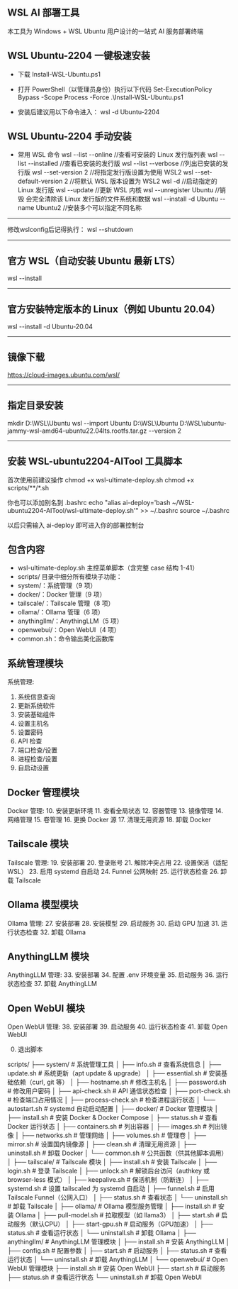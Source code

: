 ## WSL AI 部署工具

本工具为 Windows + WSL Ubuntu 用户设计的一站式 AI 服务部署终端

## WSL Ubuntu-2204 一键极速安装

 - 下载 Install-WSL-Ubuntu.ps1 

 - 打开 PowerShell（以管理员身份）执行以下代码
Set-ExecutionPolicy Bypass -Scope Process -Force
.\Install-WSL-Ubuntu.ps1

 - 安装后建议用以下命令进入：
wsl -d Ubuntu-2204

## WSL Ubuntu-2204 手动安装

 - 常用 WSL 命令
wsl --list --online				          //查看可安装的 Linux 发行版列表
wsl --list --installed		          //查看已安装的发行版
wsl --list --verbose		          	//列出已安装的发行版
wsl --set-version <Distro> 2	      //将指定发行版设置为使用 WSL2
wsl --set-default-version 2		      //将默认 WSL 版本设置为 WSL2
wsl -d <Distro>				            	//启动指定的 Linux 发行版
wsl --update				              	//更新 WSL 内核
wsl --unregister Ubuntu			        //销毁 会完全清除该 Linux 发行版的文件系统和数据
wsl --install -d Ubuntu --name Ubuntu2    	//安装多个可以指定不同名称
-- ---- ---- ---- ---- ---- ---- ---- ---- ---- ---- ---- ---- ---- ---- --
修改wslconfig后记得执行：  wsl --shutdown
-- ---- ---- ---- ---- ---- ---- ---- ---- ---- ---- ---- ---- ---- ---- 
## 官方 WSL（自动安装 Ubuntu 最新 LTS）
wsl --install
-- ---- ---- ---- ---- ---- ---- ---- ---- ---- ---- ---- ---- ---- ---- 
## 官方安装特定版本的 Linux（例如 Ubuntu 20.04）
wsl --install -d Ubuntu-20.04
-- ---- ---- ---- ---- ---- ---- ---- ---- ---- ---- ---- ---- ---- ---- 
## 镜像下载
https://cloud-images.ubuntu.com/wsl/  
-- ---- ---- ---- ---- ---- ---- ---- ---- ---- ---- ---- ---- ---- ---- 
## 指定目录安装
mkdir D:\WSL\Ubuntu
wsl --import Ubuntu D:\WSL\Ubuntu D:\WSL\ubuntu-jammy-wsl-amd64-ubuntu22.04lts.rootfs.tar.gz --version 2
-- ---- ---- ---- ---- ---- ---- ---- ---- ---- ---- ---- ---- ---- ---- 
## 安装 WSL-ubuntu2204-AITool 工具脚本
首次使用前建议操作
chmod +x wsl-ultimate-deploy.sh
chmod +x scripts/**/*.sh

你也可以添加别名到 .bashrc
echo "alias ai-deploy='bash ~/WSL-ubuntu2204-AITool/wsl-ultimate-deploy.sh'" >> ~/.bashrc
source ~/.bashrc

以后只需输入
ai-deploy
即可进入你的部署控制台

## 包含内容
- wsl-ultimate-deploy.sh 主控菜单脚本（含完整 case 结构 1-41）
- scripts/ 目录中细分所有模块子功能：
- system/：系统管理（9 项）
- docker/：Docker 管理（9 项）
- tailscale/：Tailscale 管理（8 项）
- ollama/：Ollama 管理（6 项）
- anythingllm/：AnythingLLM（5 项）
- openwebui/：Open WebUI（4 项）
- common.sh：命令输出美化函数库

## 系统管理模块
  系统管理:  
1. 系统信息查询 
2. 更新系统软件 
3. 安装基础组件 
4. 设置主机名 
5. 设置密码 
6. API 检查 
7. 端口检查/设置 
8. 进程检查/设置 
9. 自启动设置 

## Docker 管理模块
  Docker 管理: 
10. 安装更新环境 
11. 查看全局状态 
12. 容器管理 
13. 镜像管理 
14. 网络管理 
15. 卷管理 
16. 更换 Docker 源 
17. 清理无用资源 
18. 卸载 Docker 

## Tailscale 模块
 Tailscale 管理: 
19. 安装部署 
20. 登录账号 
21. 解除冲突占用 
22. 设置保活（适配 WSL） 
23. 启用 systemd 自启动 
24. Funnel 公网映射 
25. 运行状态检查 
26. 卸载 Tailscale 

## Ollama 模型模块
 Ollama 管理: 
27. 安装部署 
28. 安装模型 
29. 启动服务 
30. 启动 GPU 加速 
31. 运行状态检查 
32. 卸载 Ollama 

## AnythingLLM 模块
 AnythingLLM 管理: 
33. 安装部署 
34. 配置 .env 环境变量 
35. 启动服务 
36. 运行状态检查 
37. 卸载 AnythingLLM 

## Open WebUI 模块
 Open WebUI 管理: 
38. 安装部署 
39. 启动服务 
40. 运行状态检查 
41. 卸载 Open WebUI 

0. 退出脚本

scripts/
├── system/                # 系统管理工具
│   ├── info.sh            # 查看系统信息
│   ├── update.sh          # 系统更新（apt update & upgrade）
│   ├── essential.sh       # 安装基础依赖（curl, git 等）
│   ├── hostname.sh        # 修改主机名
│   ├── password.sh        # 修改用户密码
│   ├── api-check.sh       # API 通信状态检查
│   ├── port-check.sh      # 检查端口占用情况
│   ├── process-check.sh   # 检查进程运行状态
│   └── autostart.sh       # systemd 自动启动配置
│
├── docker/                # Docker 管理模块
│   ├── install.sh         # 安装 Docker & Docker Compose
│   ├── status.sh          # 查看 Docker 运行状态
│   ├── containers.sh      # 列出容器
│   ├── images.sh          # 列出镜像
│   ├── networks.sh        # 管理网络
│   ├── volumes.sh         # 管理卷
│   ├── mirror.sh          # 设置国内镜像源
│   ├── clean.sh           # 清理无用资源
│   ├── uninstall.sh       # 卸载 Docker
│   └── common.sh          # 公共函数（供其他脚本调用）
│
├── tailscale/             # Tailscale 模块
│   ├── install.sh         # 安装 Tailscale
│   ├── login.sh           # 登录 Tailscale
│   ├── unlock.sh          # 解锁后台访问（authkey 或 browser-less 模式）
│   ├── keepalive.sh       # 保活机制（防断连）
│   ├── systemd.sh         # 设置 tailscaled 为 systemd 自启动
│   ├── funnel.sh          # 启用 Tailscale Funnel（公网入口）
│   ├── status.sh          # 查看状态
│   └── uninstall.sh       # 卸载 Tailscale
│
├── ollama/                # Ollama 模型服务管理
│   ├── install.sh         # 安装 Ollama
│   ├── pull-model.sh      # 拉取模型（如 llama3）
│   ├── start.sh           # 启动服务（默认CPU）
│   ├── start-gpu.sh       # 启动服务（GPU加速）
│   ├── status.sh          # 查看运行状态
│   └── uninstall.sh       # 卸载 Ollama
│
├── anythingllm/           # AnythingLLM 管理模块
│   ├── install.sh         # 安装 AnythingLLM
│   ├── config.sh          # 配置参数
│   ├── start.sh           # 启动服务
│   ├── status.sh          # 查看运行状态
│   └── uninstall.sh       # 卸载 AnythingLLM
│
└── openwebui/             # Open WebUI 管理模块
    ├── install.sh         # 安装 Open WebUI
    ├── start.sh           # 启动服务
    ├── status.sh          # 查看运行状态
    └── uninstall.sh       # 卸载 Open WebUI

